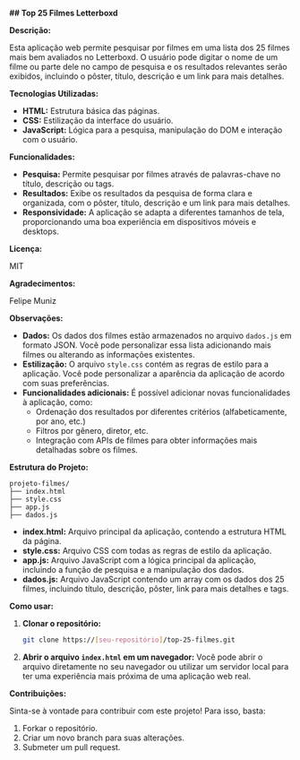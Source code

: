 **## Top 25 Filmes Letterboxd**

**Descrição:**

Esta aplicação web permite pesquisar por filmes em uma lista dos 25 filmes mais bem avaliados no Letterboxd. O usuário pode digitar o nome de um filme ou parte dele no campo de pesquisa e os resultados relevantes serão exibidos, incluindo o pôster, título, descrição e um link para mais detalhes.

**Tecnologias Utilizadas:**

* **HTML:** Estrutura básica das páginas.
* **CSS:** Estilização da interface do usuário.
* **JavaScript:** Lógica para a pesquisa, manipulação do DOM e interação com o usuário.

**Funcionalidades:**

* **Pesquisa:** Permite pesquisar por filmes através de palavras-chave no título, descrição ou tags.
* **Resultados:** Exibe os resultados da pesquisa de forma clara e organizada, com o pôster, título, descrição e um link para mais detalhes.
* **Responsividade:** A aplicação se adapta a diferentes tamanhos de tela, proporcionando uma boa experiência em dispositivos móveis e desktops.

**Licença:**

MIT

**Agradecimentos:**

Felipe Muniz

**Observações:**

* **Dados:** Os dados dos filmes estão armazenados no arquivo `dados.js` em formato JSON. Você pode personalizar essa lista adicionando mais filmes ou alterando as informações existentes.
* **Estilização:** O arquivo `style.css` contém as regras de estilo para a aplicação. Você pode personalizar a aparência da aplicação de acordo com suas preferências.
* **Funcionalidades adicionais:** É possível adicionar novas funcionalidades à aplicação, como:
    * Ordenação dos resultados por diferentes critérios (alfabeticamente, por ano, etc.)
    * Filtros por gênero, diretor, etc.
    * Integração com APIs de filmes para obter informações mais detalhadas sobre os filmes.

**Estrutura do Projeto:**

```
projeto-filmes/
├── index.html
├── style.css
├── app.js
├── dados.js
```

* **index.html:** Arquivo principal da aplicação, contendo a estrutura HTML da página.
* **style.css:** Arquivo CSS com todas as regras de estilo da aplicação.
* **app.js:** Arquivo JavaScript com a lógica principal da aplicação, incluindo a função de pesquisa e a manipulação dos dados.
* **dados.js:** Arquivo JavaScript contendo um array com os dados dos 25 filmes, incluindo título, descrição, pôster, link para mais detalhes e tags.

**Como usar:**

1. **Clonar o repositório:**
   ```bash
   git clone https://[seu-repositório]/top-25-filmes.git
   ```
2. **Abrir o arquivo `index.html` em um navegador:**
   Você pode abrir o arquivo diretamente no seu navegador ou utilizar um servidor local para ter uma experiência mais próxima de uma aplicação web real.

**Contribuições:**

Sinta-se à vontade para contribuir com este projeto! Para isso, basta:

1. Forkar o repositório.
2. Criar um novo branch para suas alterações.
3. Submeter um pull request.
